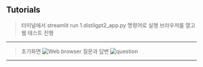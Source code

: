 ## Tutorials

> 터미널에서 streamlit run 1.distilgpt2_app.py 명령어로 실행
> 브라우저를 열고 웹 테스트 진행

--------------
> 초기화면
![Web browser](https://github.com/user-attachments/assets/6a09a914-cb24-49e8-9bcd-fdf3a5c40786)
> 질문과 답변
![question](https://github.com/user-attachments/assets/068d37ec-3237-4ebc-9786-9e33deb78d04)
--------------
